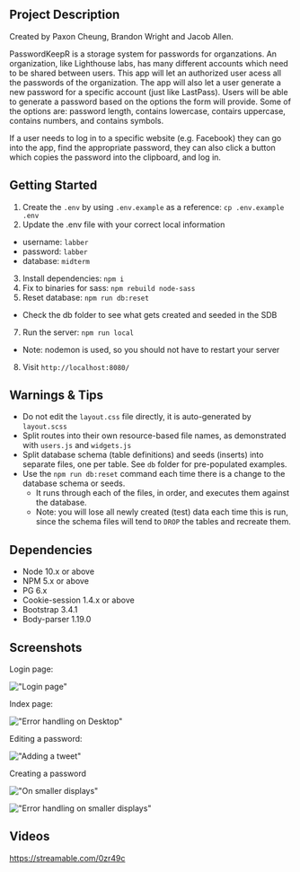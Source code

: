 ## Project Description

Created by Paxon Cheung, Brandon Wright and Jacob Allen.

PasswordKeepR is a storage system for passwords for organzations. An organization, like Lighthouse labs, has many different accounts which need to be shared between users. This app will let an authorized user acess all the passwords of the organization. The app will also let a user generate a new password for a specific account (just like LastPass). Users will be able to generate a password based on the options the form will provide. Some of the options are: password length, contains lowercase, contairs uppercase, contains numbers, and contains symbols.

If a user needs to log in to a specific website (e.g. Facebook) they can go into the app, find the appropriate password, they can also click a button which copies the password into the clipboard, and log in.

## Getting Started

1. Create the `.env` by using `.env.example` as a reference: `cp .env.example .env`
2. Update the .env file with your correct local information 
  - username: `labber` 
  - password: `labber` 
  - database: `midterm`
3. Install dependencies: `npm i`
4. Fix to binaries for sass: `npm rebuild node-sass`
5. Reset database: `npm run db:reset`
  - Check the db folder to see what gets created and seeded in the SDB
7. Run the server: `npm run local`
  - Note: nodemon is used, so you should not have to restart your server
8. Visit `http://localhost:8080/`

## Warnings & Tips

- Do not edit the `layout.css` file directly, it is auto-generated by `layout.scss`
- Split routes into their own resource-based file names, as demonstrated with `users.js` and `widgets.js`
- Split database schema (table definitions) and seeds (inserts) into separate files, one per table. See `db` folder for pre-populated examples. 
- Use the `npm run db:reset` command each time there is a change to the database schema or seeds. 
  - It runs through each of the files, in order, and executes them against the database. 
  - Note: you will lose all newly created (test) data each time this is run, since the schema files will tend to `DROP` the tables and recreate them.

## Dependencies

- Node 10.x or above
- NPM 5.x or above
- PG 6.x
- Cookie-session 1.4.x or above
- Bootstrap 3.4.1
- Body-parser 1.19.0

## Screenshots

Login page:

!["Login page"](https://github.com/frameDoubt/passwordKeepR/blob/master/docs/1.png)

Index page:

!["Error handling on Desktop"](https://github.com/frameDoubt/passwordKeepR/blob/master/docs/2.png)

Editing a password:

!["Adding a tweet"](https://github.com/frameDoubt/passwordKeepR/blob/master/docs/3.png)

Creating a password

!["On smaller displays"](https://github.com/frameDoubt/passwordKeepR/blob/master/docs/4.png)

!["Error handling on smaller displays"](https://github.com/frameDoubt/passwordKeepR/blob/master/docs/5.png)

## Videos

https://streamable.com/0zr49c
